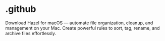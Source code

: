 # .github
Download Hazel for macOS — automate file organization, cleanup, and management on your Mac. Create powerful rules to sort, tag, rename, and archive files effortlessly.
